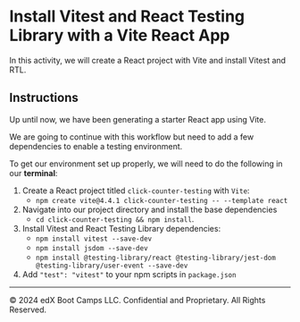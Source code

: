 # Install Vitest and React Testing Library with a Vite React App

In this activity, we will create a React project with Vite and install Vitest and RTL.

## Instructions

Up until now, we have been generating a starter React app using Vite.

We are going to continue with this workflow but need to add a few dependencies to enable a testing environment.

To get our environment set up properly, we will need to do the following in our **terminal**:

  1. Create a React project titled `click-counter-testing` with `Vite`:
     * `npm create vite@4.4.1 click-counter-testing -- --template react`
  2. Navigate into our project directory and install the base dependencies  
     * `cd click-counter-testing && npm install`.
  3. Install Vitest and React Testing Library dependencies:
     * `npm install vitest --save-dev`
     * `npm install jsdom --save-dev`
     * `npm install @testing-library/react @testing-library/jest-dom @testing-library/user-event --save-dev`
  4. Add `"test": "vitest"` to your npm scripts in `package.json`

---

© 2024 edX Boot Camps LLC. Confidential and Proprietary. All Rights Reserved.
